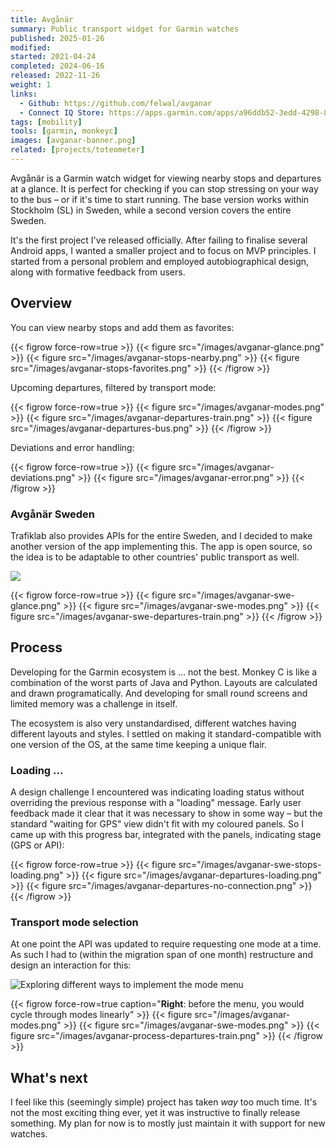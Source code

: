```yaml
---
title: Avgånär
summary: Public transport widget for Garmin watches
published: 2025-01-26
modified:
started: 2021-04-24
completed: 2024-06-16
released: 2022-11-26
weight: 1
links:
  - Github: https://github.com/felwal/avganar
  - Connect IQ Store: https://apps.garmin.com/apps/a96ddb52-3edd-4298-8348-5bd818376a2a
tags: [mobility]
tools: [garmin, monkeyc]
images: [avganar-banner.png]
related: [projects/toteometer]
---
```


Avgånär is a Garmin watch widget for viewing nearby stops and departures at a glance. It is perfect for checking if you can stop stressing on your way to the bus – or if it's time to start running. The base version works within Stockholm (SL) in Sweden, while a second version covers the entire Sweden.

It's the first project I've released officially. After failing to finalise several Android apps, I wanted a smaller project and to focus on MVP principles. I started from a personal problem and employed autobiographical design, along with formative feedback from users.

## Overview

You can view nearby stops and add them as favorites:

{{< figrow force-row=true >}}
    {{< figure src="/images/avganar-glance.png" >}}
    {{< figure src="/images/avganar-stops-nearby.png" >}}
    {{< figure src="/images/avganar-stops-favorites.png" >}}
{{< /figrow >}}

Upcoming departures, filtered by transport mode:

{{< figrow force-row=true >}}
    {{< figure src="/images/avganar-modes.png" >}}
    {{< figure src="/images/avganar-departures-train.png" >}}
    {{< figure src="/images/avganar-departures-bus.png" >}}
{{< /figrow >}}

Deviations and error handling:

{{< figrow force-row=true >}}
    {{< figure src="/images/avganar-deviations.png" >}}
    {{< figure src="/images/avganar-error.png" >}}
{{< /figrow >}}

### Avgånär Sweden

Trafiklab also provides APIs for the entire Sweden, and I decided to make another version of the app implementing this. The app is open source, so the idea is to be adaptable to other countries' public transport as well.

![](/images/avganar-swe-banner.png)

{{< figrow force-row=true >}}
    {{< figure src="/images/avganar-swe-glance.png" >}}
    {{< figure src="/images/avganar-swe-modes.png" >}}
    {{< figure src="/images/avganar-swe-departures-train.png" >}}
{{< /figrow >}}

## Process

Developing for the Garmin ecosystem is ... not the best. Monkey C is like a combination of the worst parts of Java and Python. Layouts are calculated and drawn programatically. And developing for small round screens and limited memory was a challenge in itself.

The ecosystem is also very unstandardised, different watches having different layouts and styles. I settled on making it standard-compatible with one version of the OS, at the same time keeping a unique flair.

### Loading ...

A design challenge I encountered was indicating loading status without overriding the previous response with a "loading" message. Early user feedback made it clear that it was necessary to show in some way – but the standard "waiting for GPS" view didn't fit with my coloured panels. So I came up with this progress bar, integrated with the panels, indicating stage (GPS or API):

{{< figrow force-row=true >}}
    {{< figure src="/images/avganar-swe-stops-loading.png" >}}
    {{< figure src="/images/avganar-departures-loading.png" >}}
    {{< figure src="/images/avganar-departures-no-connection.png" >}}
{{< /figrow >}}

### Transport mode selection

At one point the API was updated to require requesting one mode at a time. As such I had to (within the migration span of one month) restructure and design an interaction for this:

![Exploring different ways to implement the mode menu](/images/avganar-figma.png)

{{< figrow force-row=true caption="**Right**: before the menu, you would cycle through modes linearly" >}}
    {{< figure src="/images/avganar-modes.png" >}}
    {{< figure src="/images/avganar-swe-modes.png" >}}
    {{< figure src="/images/avganar-process-departures-train.png" >}}
{{< /figrow >}}

## What's next

I feel like this (seemingly simple) project has taken _way_ too much time. It's not the most exciting thing ever, yet it was instructive to finally release something. My plan for now is to mostly just maintain it with support for new watches.
